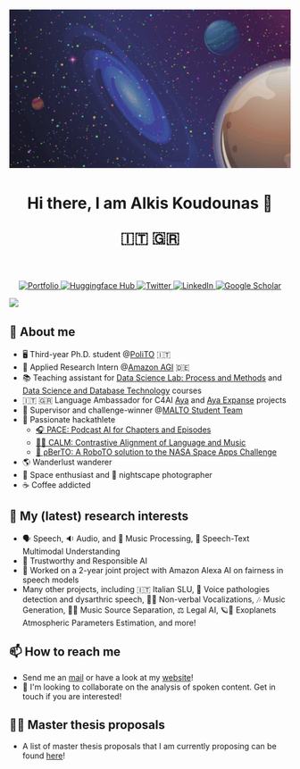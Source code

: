<h1 align="center">
  <img 
    src="https://raw.githubusercontent.com/koudounasalkis/koudounasalkis/master/space2.gif" 
    alt="👋 Hi there! I'm Alkis Koudounas|[https://koudounasalkis](https://koudounasalkis.github.io/))" 
    title="👋Hi there! I'm Alkis Koudounas|[https://koudounasalkis](https://koudounasalkis.github.io/))"
    />
</h1>

<h1 align="center">
  Hi there, I am Alkis Koudounas 👋 
  
  🇮🇹 🇬🇷
</h1>

<br/>

<p align="center">
  <a href="https://koudounasalkis.github.io/">
    <img alt="Portfolio" title="Portfolio" src="https://img.shields.io/badge/portfolio-2219E7.svg?&style=for-the-badge&logoColor=white">
  </a>
  <a href="https://huggingface.co/alkiskoudounas">
    <img alt="Huggingface Hub" title="Huggingface Hub" src="https://tinyurl.com/hf-shield">
  </a>
  <a href="https://twitter.com/AlkisKoudounas">
    <img alt="Twitter" title="Twitter" src="https://img.shields.io/badge/Twitter-1DA1F2?style=for-the-badge&logo=twitter&logoColor=white"/>
  </a>
  <a href="https://www.linkedin.com/in/alkis-koudounas/">
    <img alt="LinkedIn" title="LinkedIn"src="https://img.shields.io/badge/linkedin-%230077B5.svg?&style=for-the-badge&logo=linkedin&logoColor=white">
  </a>
  <a href="https://scholar.google.com/citations?user=4-jqTdYAAAAJ&hl=it">
    <img alt="Google Scholar" title="Google Scholar"src="https://img.shields.io/badge/scholar-77a9fa.svg?&style=for-the-badge&logo=google-scholar&logoColor=white">
  </a>
</p>

<a href="https://github.com/404">
  <img src="https://user-images.githubusercontent.com/73097560/115834477-dbab4500-a447-11eb-908a-139a6edaec5c.gif">
</a>

## :book: About me 
- 🖥 Third-year Ph.D. student @[PoliTO](https://www.polito.it/personale?p=alkis.koudounas) 🇮🇹
- 🚀 Applied Research Intern @[Amazon AGI](https://www.amazon.science/) 🇩🇪
- 📚 Teaching assistant for [Data Science Lab: Process and Methods](https://dbdmg.polito.it/dbdmg_web/index.php/2022/09/26/data-science-lab-process-and-methods-2022-23/) and [Data Science and Database Technology](https://dbdmg.polito.it/dbdmg_web/index.php/2022/09/27/data-science-e-tecnologie-per-le-basi-di-dati-2022-2023/) courses
- 🇮🇹 🇬🇷 Language Ambassador for C4AI [Aya](https://cohere.com/research/aya) and [Aya Expanse](https://cohere.com/blog/aya-expanse-connecting-our-world) projects
- 🥇 Supervisor and challenge-winner @[MALTO Student Team](https://mal-to.github.io/)
- 🦾 Passionate hackathlete
  - [🎧 PACE: Podcast AI for Chapters and Episodes](https://github.com/ALM-LAB/PACE)
  - [📝🎵 CALM: Contrastive Alignment of Language and Music](https://github.com/ALM-LAB/CALM)
  - [🌠 ρBerTO: A RoboTO solution to the NASA Space Apps Challenge](https://github.com/koudounasalkis/NASA_Space_Apps_Challenge)
- 🌎 Wanderlust wanderer
- 🔭 Space enthusiast and 📸 nightscape photographer
- ☕️ Coffee addicted


## 🔔 My (latest) research interests
- 🗣 Speech, 🔉 Audio, and 🎼 Music Processing, 📝 Speech-Text Multimodal Understanding
- 🔬 Trustworthy and Responsible AI
- 🎯 Worked on a 2-year joint project with Amazon Alexa AI on fairness in speech models
- Many other projects, including 🇮🇹 Italian SLU, 💉 Voice pathologies detection and dysarthric speech, 👶🏻 Non-verbal Vocalizations, 🎶 Music Generation, 🎸🥁 Music Source Separation, ⚖️ Legal AI, 🪐🔭 Exoplanets Atmospheric Parameters Estimation, and more!

## 📫 How to reach me
- Send me an [mail](mailto:alkis.koudounas@polito.it) or have a look at my [website](https://koudounasalkis.github.io/)!
- 💬 I'm looking to collaborate on the analysis of spoken content. Get in touch if you are interested!

## ✍🏻 Master thesis proposals
- A list of master thesis proposals that I am currently proposing can be found [here](https://github.com/koudounasalkis/Master-Thesis-Proposal)!

<!--
**koudounasalkis/koudounasalkis** is a ✨ _special_ ✨ repository because its `README.md` (this file) appears on your GitHub profile.
-->

